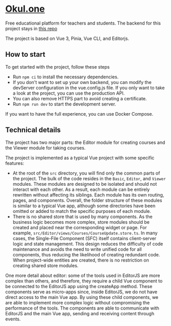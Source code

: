 # [Okul.one](https://okul.one)
Free educational platform for teachers and students. The backend for this project stays in [this repo](https://github.com/buyan-m/courses-backend)

The project is based on Vue 3, Pinia, Vue CLI, and Editorjs. 
## How to start
To get started with the project, follow these steps
- Run `npm сi` to install the necessary dependencies.
- If you don't want to set up your own backend, you can modify the devServer configuration in the vue.config.js file. If you only want to take a look at the project, you can use the production API.
- You can also remove HTTPS part to avoid creating a certificate.
- Run `npm run dev` to start the development server.

If you want to have the full experience, you can use Docker Compose.

## Technical details
The project has two major parts: the Editor module for creating courses and the Viewer module for taking courses.

The project is implemented as a typical Vue project with some specific features:
- At the root of the `src` directory, you will find only the common parts of the project. The bulk of the code resides in the `Basic`, `Editor`, and `Viewer` modules. These modules are designed to be isolated and should not interact with each other. As a result, each module can be entirely rewritten without affecting its siblings. Each module has its own routing, pages, and components. Overall, the folder structure of these modules is similar to a typical Vue app, although some directories have been omitted or added to match the specific purposes of each module.
- There is no shared store that is used by many components. As the business logic becomes more complex, store modules should be created and placed near the corresponding widget or page. For example, `src/Editor/views/Courses/CourseUpdate.store.ts`. In many cases, the Single-File Component (SFC) itself contains client-server logic and state management. This design reduces the difficulty of code maintenance and avoids the need to write unified code for all components, thus reducing the likelihood of creating redundant code. When project-wide entities are created, there is no restriction on creating shared store modules.

One more detail about editor: some of the tools used in EditorJS are more complex than others, and therefore, they require a child Vue component to be connected to the EditorJS app using the createApp method. These components serve as micro-apps since, inside EditorJS, we do not have direct access to the main Vue app. By using these child components, we are able to implement more complex logic without compromising the performance of the tools. The components are able to communicate with EditorJS and the main Vue app, sending and receiving content through events.
